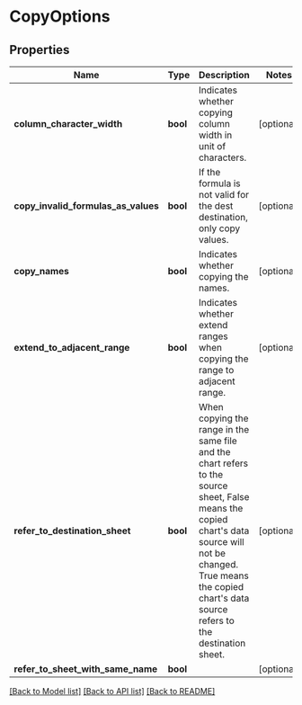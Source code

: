 # CopyOptions

## Properties
Name | Type | Description | Notes
------------ | ------------- | ------------- | -------------
**column_character_width** | **bool** | Indicates whether copying column width in unit of characters. | [optional] 
**copy_invalid_formulas_as_values** | **bool** | If the formula is not valid for the dest destination, only copy values. | [optional] 
**copy_names** | **bool** | Indicates whether copying the names. | [optional] 
**extend_to_adjacent_range** | **bool** | Indicates whether extend ranges when copying the range to adjacent range. | [optional] 
**refer_to_destination_sheet** | **bool** | When copying the range in the same file and the chart refers to the source sheet,   False means the copied chart&#39;s data source will not be changed. True means the   copied chart&#39;s data source refers to the destination sheet.              | [optional] 
**refer_to_sheet_with_same_name** | **bool** |  | [optional] 

[[Back to Model list]](../README.md#documentation-for-models) [[Back to API list]](../README.md#documentation-for-api-endpoints) [[Back to README]](../README.md)


